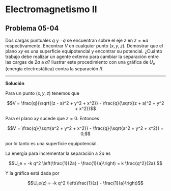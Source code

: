 # Electromagnetismo II
## Problema 05-04

Dos cargas puntuales $`q`$ y $`-q`$ se encuentran sobre el eje $`z`$
en $`z = \pm a`$ respectivamente. Encontrar $`V`$ en cualquier punto $`(x,y,z)`$.
Demostrar que el plano $`xy`$ es una superficie equipotencial y encontrar su
potencial. ¿Cuánto trabajo debe realizar un agente externo para cambiar la
separación entre las cargas de $`2a`$ a $`a`$? Ilustrar este procedimiento con
una gráfica de $`U_e`$ (energía electrostática) contra la separación $`R`$.

---

**Solución**

Para un punto $`(x,y,z)`$ tenemos que

```math
V 
=
\frac{q}{\sqrt{(z - a)^2 + y^2 + x^2}}
- \frac{q}{\sqrt{(z + a)^2 + y^2 + x^2}}
```

Para el plano $`xy`$ sucede que $`z=0`$. Entonces

```math
V 
=
\frac{q}{\sqrt{a^2 + y^2 + x^2}}
- \frac{q}{\sqrt{a^2 + y^2 + x^2}}
=
0;
```

por lo tanto es una superficie equipotencial.

La energía para incrementar la separación a $`2a`$ es

```math
U_e = -k q^2 \left(\frac{1}{2a} - \frac{1}{a}\right) = k \frac{q^2}{2a}.
```

Y la gráfica está dada por

```math
U_e(z) = -k q^2 \left(\frac{1}{z} - \frac{1}{a}\right)
```
